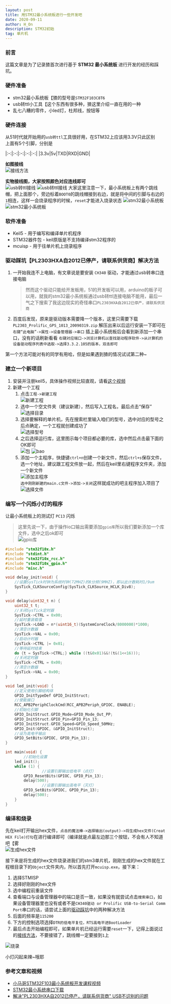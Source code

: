 ```yaml
---
layout: post
title: 用STM32最小系统板进行一些开发吧
date: 2020-09-11
author: H_On
description: STM32初始
tag: 单片机
---
```


### 前言
这篇文章是为了记录猹首次进行基于 **STM32 最小系统板** 进行开发的经历和踩坑。

### 硬件准备
* stm32最小系统板【猹的型号是`STM32F103C8T6`
* usb转ttl小工具【这个东西有很多种，猹这里介绍一直在用的一种
* 乱七八糟的零件，小led灯，杜邦线，按钮等

### 硬件连接
从51时代就开始用的`usb转ttl`工具很好用，在STM32上应该用3.3V只此区别<br>
上面有5个引脚，分别是

|:-:|:-:|:-:|:-:|:-:|
|3.3v|5v|TXD|RXD|GND|

**如图接线**<br>
![接线方法](/images/20200911/usb-ttl-stm32.png)

**实物接线图，大家按照颜色对应连线即可**<br>
![usb转ttl接线](/images/20200911/usb-ttl-b.jpg)
![usb转ttl接线](/images/20200911/usb-ttl-f.jpg)
大家这里注意一下，最小系统板上有两个跳线帽，把上面那个，旁边标着`BOOT0`的跳线帽接到右边，就是将中间的引脚与右边的`1`相连，这样一会烧录程序的时候，`reset`才能进入烧录状态
![stm32最小系统板](/images/20200911/stm32-f.jpg)
![stm32最小系统板](/images/20200911/stm32-b.jpg)

### 软件准备
* Keil5 - 用于编写和编译单片机程序
* STM32器件包 - keil原版是不支持编译stm32程序的
* mcuisp - 用于往单片机上烧录程序

### 驱动踩坑【PL2303HXA自2012已停产，请联系供货商】解决方法
1. 一开始我连不上电脑，有文章说是要安装 `CH340` 驱动，才能通过usb转串口连接电脑
   > 然而这个驱动只能给开发板用，51的开发板可以用，arduino的板子可以用，就我的stm32最小系统板通过usb转ttl连接电脑不能用，最后一气之下搜索了我这边现实的奇怪串口`PL2303HXA自2012已停产，请联系供货商`
2. 百度后发现，原来是驱动版本需要降一个版本，这里只需要下载 `PL2303_Prolific_GPS_1013_20090319.zip` 解压出来以后运行安装一下即可在 `右键“此电脑”->属性->设备管理器->串口` 插上最小系统板后会看到新添加一个串口，没有的话刷新看看 `右键对应端口->浏览计算机以查找驱动程序软件->从计算机的设备驱动程序列表中选取->选择3.3.2.105的版本，双击即可`

第一个方法可能对有的同学有用哈，但是如果遇到猹的情况试试第二种~

### 建立一个新项目
1. 安装并注册keil5，具体操作视频比较直观，请看[这个视频](https://www.bilibili.com/video/BV1i7411679X?p=2)
2. 新建一个工程
   1. 点击`工程->新建工程`<br>![新建工程](/images/20200911/newprojectstep1.png)
   2. 选中一个空文件夹（建议新建），然后写入工程名，最后点击“保存”<br>![选择目录](/images/20200911/newprojectstep2.png)
   3. 选择要解释的单片机，先在搜索栏里输入咱们的型号，选中对应的型号之后点确定，一个工程就创建成功了<br>![选择型号](/images/20200911/newprojectstep3.png)
   4. 之后选择运行库，这里图示每个项目都必要的库，选中然后点击最下面的OK即可<br>![包](/images/20200911/basicpackage1.png) ![bao](/images/20200911/basicpackage2.png)
   5. 添加一个主程序，快捷键`ctrl+n`创建一个新文件，然后`ctrl+s`保存文件，选一个地址，建议跟工程文件放一起，然后在keil里右键程序文件夹，添加一个新文件<br>![添加主程序](/images/20200911/newprojectstep4.png)<br>
   	`选中刚刚新建的main.c文件->添加->关闭`这样就成功的吧主程序加入项目了<br>![选择文件](/images/20200911/newprojectstep5.png)

### 编写一个闪烁小灯的程序
让最小系统板上的测试灯 `PC13` 闪烁
> 这里先说一下，由于操作io口输出需要添加`gpio库`所以我们要新添加一个库文件，选中之后ok即可<br>![gpio库](/images/20200911/add-gpio.png)

```c
#include "stm32f10x.h"
#include "stdint.h"
#include "stm32f10x_rcc.h"
#include "stm32f10x_gpio.h"
#include "misc.h"

void delay_init(void) {
	//设置SysTick时钟为系统时钟(72MHZ)的8分频(9MHZ)，即以此计数耗时1/9um
	SysTick_CLKSourceConfig(SysTick_CLKSource_HCLK_Div8);
}

void delay(uint32_t n) {
	uint32_t t;
	//关闭SysTick定时器
	SysTick->CTRL = 0x00;
	//延时重装载值
	SysTick->LOAD = n*(uint16_t)(SystemCoreClock/8000000)*1000;
	//清空计数器
	SysTick->VAL = 0x00;
	//启动计时器
	SysTick->CTRL |= 0x01;
	//等待延时结束
	do {t = SysTick->CTRL;} while ((t&0x01)&&!(t&(1<<16)));
	//关闭定时器
	SysTick->CTRL = 0x00;
	//清空计数器
	SysTick->VAL = 0x00;
}

void led_init(void) {
    //定义使用引脚结构体
	GPIO_InitTypeDef GPIO_InitStruct;
	//使能接口
	RCC_APB2PeriphClockCmd(RCC_APB2Periph_GPIOC, ENABLE);
	//初始化引脚
	GPIO_InitStruct.GPIO_Mode=GPIO_Mode_Out_PP;
	GPIO_InitStruct.GPIO_Pin=GPIO_Pin_13;
	GPIO_InitStruct.GPIO_Speed=GPIO_Speed_50MHz;
	GPIO_Init(GPIOC, &GPIO_InitStruct);
	//设为高电平输出
	GPIO_SetBits(GPIOC, GPIO_Pin_13);
}

int main(void) {
        //初始化设置
	led_init();
	while (1) {
                //设置引脚输出低电平（点灯）
		GPIO_ResetBits(GPIOC, GPIO_Pin_13);
		delay(500);
                //设置引脚输出高电平（灭灯）
		GPIO_SetBits(GPIOC, GPIO_Pin_13);
		delay(500);
	}
}
```

### 编译和烧录
先在keil打开输出hex文件，`点击的魔法棒->选择输出(output)->将生成hex文件(Creat HEX File)打勾`在进行编译即可（编译就是点最左边那三个按钮，不会有人不知道吧【雾<br>
![生成hex文件](/images/20200911/debug.png)

接下来是将生成的hex文件烧录进我们的stm3单片机，刚刚生成的hex文件就在工程根目录下的`Object`文件夹内，所以首先打开`mcuisp.exe`，接下来：
1. 选择STMISP
2. 选择好刚刚的hex文件
3. 选中编程前重装文件
4. 查看端口与设备管理器中的端口是否一致，如果没有就尝试点击`搜索串口`，如果设备管理器里也没有或者不是`CH340驱动 or Prolific USB-to-Serial Comm Port`串口的话，请尝试上面的[驱动踩坑](#驱动踩坑pl2303hxa自2012已停产请联系供货商解决方法)中的两种解决方法
5. 后面的频率是`115200`
6. 下方的控制选项选择`DTR的低电平复位，RTS高电平进BootLoader`
7. 最后点击开始编程即可，如果单片机已经运行需要`reset`一下，记得上面说过的[接线方法](#硬件连接)，不要接错了，跳线帽一定要接到`1`上

![烧录](/images/20200911/record.png)

小灯闪起来辣~哦耶

### 参考文章和视频
* [小马哥STM32F103最小系统板开发课程视频](https://www.bilibili.com/video/BV1i7411679X?t=556)
* [STM32最小系统串口下载](https://www.bilibili.com/video/BV1ee411x7Ns?t=7)
* [解决"PL2303HXA自2012已停产，请联系供货商" USB不识别的问题](https://blog.csdn.net/wtf3505/article/details/104138727)
